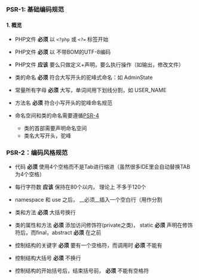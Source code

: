 ### PSR-1: 基础编码规范

#### 1. 概览
- PHP文件 __必须__ 以 `<?php` 或 `<?=` 标签开始

- PHP文件 __必须__ 以 不带BOM的UTF-8编码

- PHP文件 __应该__ 要么只做定义+声明，要么执行操作（如输出，修改文件）

- 类的命名 __必须__ 符合大写开头的驼峰式命名：如 AdminState

- 常量所有字母 __必须__ 大写，单词间用下划线分割，如 USER_NAME

- 方法名 __必须__ 符合小写开头的驼峰命名规范

- 命名空间和类的命名需要遵循[PSR-4]()
    - 类的首部需要声明命名空间
    - 类名大写开头，驼峰
    
### PSR-2：编码风格规范

- 代码 __必须__ 使用4个空格而不是Tab进行缩进（虽然很多IDE里会自动替换TAB为4个空格）

- 每行字符数 __应该__ 保持在80个以内， 理论上 不多于120个

- namespace 和 use 之后， __必须__插入一个空白行（用作分割

- 类和方法 __必须__ 大括号换行

- 类的属性和方法 __必须__ 添加访问修饰符(private之类)， static __必须__ 声明在修饰符后，而final，abstract __必须__ 在之前

- 控制结构的关键字 __必须__ 要有一个空格符，而调用时 __必须__ 不能有

- 控制结构大括号 __必须__ 不换行

- 控制结构的开始括号后，结束括号前， __必须__ 不能有空格符

